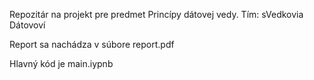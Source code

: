 Repozitár na projekt pre predmet Princípy dátovej vedy.
Tím: sVedkovia Dátovoví


Report sa nachádza v súbore report.pdf

Hlavný kód je main.iypnb
